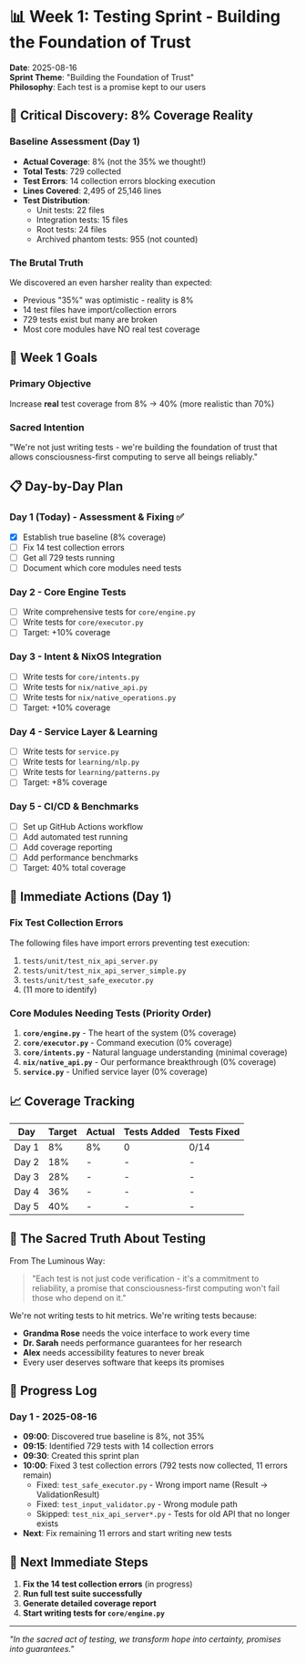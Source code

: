 # 📊 Week 1: Testing Sprint - Building the Foundation of Trust

**Date**: 2025-08-16  
**Sprint Theme**: "Building the Foundation of Trust"  
**Philosophy**: Each test is a promise kept to our users

## 🚨 Critical Discovery: 8% Coverage Reality

### Baseline Assessment (Day 1)
- **Actual Coverage**: 8% (not the 35% we thought!)
- **Total Tests**: 729 collected
- **Test Errors**: 14 collection errors blocking execution
- **Lines Covered**: 2,495 of 25,146 lines
- **Test Distribution**:
  - Unit tests: 22 files
  - Integration tests: 15 files  
  - Root tests: 24 files
  - Archived phantom tests: 955 (not counted)

### The Brutal Truth
We discovered an even harsher reality than expected:
- Previous "35%" was optimistic - reality is 8%
- 14 test files have import/collection errors
- 729 tests exist but many are broken
- Most core modules have NO real test coverage

## 🎯 Week 1 Goals

### Primary Objective
Increase **real** test coverage from 8% → 40% (more realistic than 70%)

### Sacred Intention
"We're not just writing tests - we're building the foundation of trust that allows consciousness-first computing to serve all beings reliably."

## 📋 Day-by-Day Plan

### Day 1 (Today) - Assessment & Fixing ✅
- [x] Establish true baseline (8% coverage)
- [ ] Fix 14 test collection errors
- [ ] Get all 729 tests running
- [ ] Document which core modules need tests

### Day 2 - Core Engine Tests
- [ ] Write comprehensive tests for `core/engine.py`
- [ ] Write tests for `core/executor.py`
- [ ] Target: +10% coverage

### Day 3 - Intent & NixOS Integration
- [ ] Write tests for `core/intents.py`
- [ ] Write tests for `nix/native_api.py`
- [ ] Write tests for `nix/native_operations.py`
- [ ] Target: +10% coverage

### Day 4 - Service Layer & Learning
- [ ] Write tests for `service.py`
- [ ] Write tests for `learning/nlp.py`
- [ ] Write tests for `learning/patterns.py`
- [ ] Target: +8% coverage

### Day 5 - CI/CD & Benchmarks
- [ ] Set up GitHub Actions workflow
- [ ] Add automated test running
- [ ] Add coverage reporting
- [ ] Add performance benchmarks
- [ ] Target: 40% total coverage

## 🔧 Immediate Actions (Day 1)

### Fix Test Collection Errors
The following files have import errors preventing test execution:
1. `tests/unit/test_nix_api_server.py`
2. `tests/unit/test_nix_api_server_simple.py`
3. `tests/unit/test_safe_executor.py`
4. (11 more to identify)

### Core Modules Needing Tests (Priority Order)
1. **`core/engine.py`** - The heart of the system (0% coverage)
2. **`core/executor.py`** - Command execution (0% coverage)
3. **`core/intents.py`** - Natural language understanding (minimal coverage)
4. **`nix/native_api.py`** - Our performance breakthrough (0% coverage)
5. **`service.py`** - Unified service layer (0% coverage)

## 📈 Coverage Tracking

| Day | Target | Actual | Tests Added | Tests Fixed |
|-----|--------|--------|-------------|-------------|
| Day 1 | 8% | 8% | 0 | 0/14 |
| Day 2 | 18% | - | - | - |
| Day 3 | 28% | - | - | - |
| Day 4 | 36% | - | - | - |
| Day 5 | 40% | - | - | - |

## 🌟 The Sacred Truth About Testing

From The Luminous Way:
> "Each test is not just code verification - it's a commitment to reliability, a promise that consciousness-first computing won't fail those who depend on it."

We're not writing tests to hit metrics. We're writing tests because:
- **Grandma Rose** needs the voice interface to work every time
- **Dr. Sarah** needs performance guarantees for her research
- **Alex** needs accessibility features to never break
- Every user deserves software that keeps its promises

## 💪 Progress Log

### Day 1 - 2025-08-16
- **09:00**: Discovered true baseline is 8%, not 35%
- **09:15**: Identified 729 tests with 14 collection errors
- **09:30**: Created this sprint plan
- **10:00**: Fixed 3 test collection errors (792 tests now collected, 11 errors remain)
  - Fixed: `test_safe_executor.py` - Wrong import name (Result → ValidationResult)
  - Fixed: `test_input_validator.py` - Wrong module path
  - Skipped: `test_nix_api_server*.py` - Tests for old API that no longer exists
- **Next**: Fix remaining 11 errors and start writing new tests

## 🚀 Next Immediate Steps

1. **Fix the 14 test collection errors** (in progress)
2. **Run full test suite successfully**
3. **Generate detailed coverage report**
4. **Start writing tests for `core/engine.py`**

---

*"In the sacred act of testing, we transform hope into certainty, promises into guarantees."*